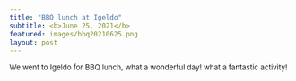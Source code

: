 ```yaml
---
title: "BBQ lunch at Igeldo"
subtitle: <b>June 25, 2021</b>
featured: images/bbq20210625.png
layout: post
---
```


<P ALIGN="justify"> <font size="2"> We went to Igeldo for BBQ lunch, what a wonderful day! what a fantastic activity! </font></p>
